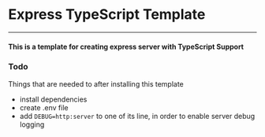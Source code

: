 # Express TypeScript Template

---

#### This is a template for creating express server with TypeScript Support

### Todo

Things that are needed to after installing this template

- install dependencies
- create .env file
- add `DEBUG=http:server` to one of its line, in order to enable server debug logging
